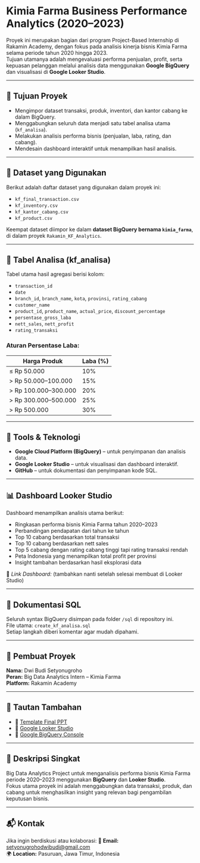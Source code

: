 # Kimia Farma Business Performance Analytics (2020–2023)

Proyek ini merupakan bagian dari program Project-Based Internship di Rakamin Academy, dengan fokus pada analisis kinerja bisnis Kimia Farma selama periode tahun 2020 hingga 2023.  
Tujuan utamanya adalah mengevaluasi performa penjualan, profit, serta kepuasan pelanggan melalui analisis data menggunakan **Google BigQuery** dan visualisasi di **Google Looker Studio**.

---

## 🎯 Tujuan Proyek
- Mengimpor dataset transaksi, produk, inventori, dan kantor cabang ke dalam BigQuery.  
- Menggabungkan seluruh data menjadi satu tabel analisa utama (`kf_analisa`).  
- Melakukan analisis performa bisnis (penjualan, laba, rating, dan cabang).  
- Mendesain dashboard interaktif untuk menampilkan hasil analisis.

---

## 📂 Dataset yang Digunakan
Berikut adalah daftar dataset yang digunakan dalam proyek ini:
- `kf_final_transaction.csv`  
- `kf_inventory.csv`  
- `kf_kantor_cabang.csv`  
- `kf_product.csv`

Keempat dataset diimpor ke dalam **dataset BigQuery bernama `kimia_farma`**, di dalam proyek `Rakamin_KF_Analytics`.

---

## 🧮 Tabel Analisa (kf_analisa)
Tabel utama hasil agregasi berisi kolom:
- `transaction_id`  
- `date`  
- `branch_id`, `branch_name`, `kota`, `provinsi`, `rating_cabang`  
- `customer_name`  
- `product_id`, `product_name`, `actual_price`, `discount_percentage`  
- `persentase_gross_laba`  
- `nett_sales`, `nett_profit`  
- `rating_transaksi`

### Aturan Persentase Laba:
| Harga Produk | Laba (%) |
|---------------|-----------|
| ≤ Rp 50.000 | 10% |
| > Rp 50.000–100.000 | 15% |
| > Rp 100.000–300.000 | 20% |
| > Rp 300.000–500.000 | 25% |
| > Rp 500.000 | 30% |

---

## 🧠 Tools & Teknologi
- **Google Cloud Platform (BigQuery)** – untuk penyimpanan dan analisis data.  
- **Google Looker Studio** – untuk visualisasi dan dashboard interaktif.  
- **GitHub** – untuk dokumentasi dan penyimpanan kode SQL.  

---

## 📊 Dashboard Looker Studio
Dashboard menampilkan analisis utama berikut:
- Ringkasan performa bisnis Kimia Farma tahun 2020–2023  
- Perbandingan pendapatan dari tahun ke tahun  
- Top 10 cabang berdasarkan total transaksi  
- Top 10 cabang berdasarkan nett sales  
- Top 5 cabang dengan rating cabang tinggi tapi rating transaksi rendah  
- Peta Indonesia yang menampilkan total profit per provinsi  
- Insight tambahan berdasarkan hasil eksplorasi data  

📎 *Link Dashboard:* (tambahkan nanti setelah selesai membuat di Looker Studio)

---

## 📜 Dokumentasi SQL
Seluruh syntax BigQuery disimpan pada folder `/sql` di repository ini.  
File utama: `create_kf_analisa.sql`  
Setiap langkah diberi komentar agar mudah dipahami.

---

## 👤 Pembuat Proyek
**Nama:** Dwi Budi Setyonugroho  
**Peran:** Big Data Analytics Intern – Kimia Farma  
**Platform:** Rakamin Academy  

---

## 📎 Tautan Tambahan
- 🔗 [Template Final PPT](http://bit.ly/template-final-task-kimia-farma-bda)  
- 🔗 [Google Looker Studio](https://lookerstudio.google.com/)  
- 🔗 [Google BigQuery Console](https://console.cloud.google.com/bigquery)

---

## 🧩 Deskripsi Singkat
Big Data Analytics Project untuk menganalisis performa bisnis Kimia Farma periode 2020–2023 menggunakan **BigQuery** dan **Looker Studio**.  
Fokus utama proyek ini adalah menggabungkan data transaksi, produk, dan cabang untuk menghasilkan insight yang relevan bagi pengambilan keputusan bisnis.

---

## 📬 Kontak
Jika ingin berdiskusi atau kolaborasi:
📧 **Email:** setyonugrohodwibudi@gmail.com  
🌍 **Location:** Pasuruan, Jawa Timur, Indonesia
